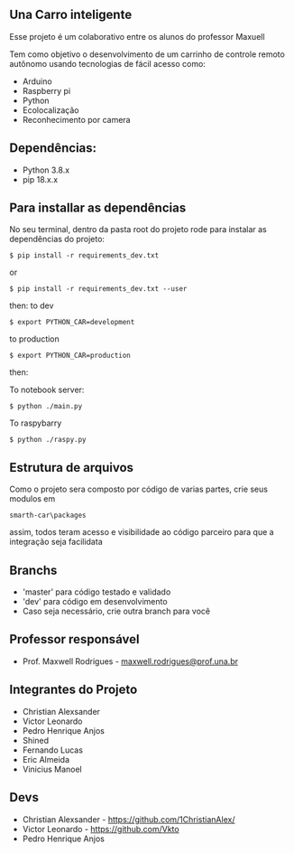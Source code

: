 ## Una Carro inteligente

Esse projeto é um colaborativo entre os alunos do professor Maxuell

Tem como objetivo o desenvolvimento de um carrinho de controle remoto autônomo usando tecnologias de fácil acesso como:

- Arduino
- Raspberry pi
- Python
- Ecolocalização
- Reconhecimento por camera

## Dependências:

- Python 3.8.x
- pip 18.x.x

## Para installar as dependências

No seu terminal, dentro da pasta root do projeto rode para instalar as dependências do projeto:

    $ pip install -r requirements_dev.txt

or

    $ pip install -r requirements_dev.txt --user

then:
to dev

    $ export PYTHON_CAR=development

to production

    $ export PYTHON_CAR=production

then:

To notebook server:

    $ python ./main.py

To raspybarry

    $ python ./raspy.py

## Estrutura de arquivos

Como o projeto sera composto por código de varias partes, crie seus modulos em

    smarth-car\packages

assim, todos teram acesso e visibilidade ao código parceiro para que a integração seja facilidata

## Branchs

- 'master' para código testado e validado
- 'dev' para código em desenvolvimento
- Caso seja necessário, crie outra branch para você

## Professor responsável

- Prof. Maxwell Rodrigues - maxwell.rodrigues@prof.una.br

## Integrantes do Projeto

- Christian Alexsander
- Victor Leonardo
- Pedro Henrique Anjos
- Shined
- Fernando Lucas
- Eric Almeida
- Vinicius Manoel

## Devs

- Christian Alexsander - https://github.com/1ChristianAlex/
- Victor Leonardo - https://github.com/Vkto
- Pedro Henrique Anjos
